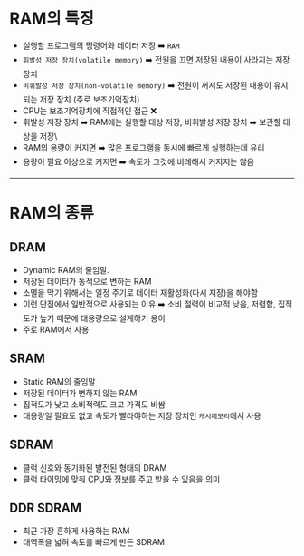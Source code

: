 # RAM의 특징



- 실행할 프로그램의 명령어와 데이터 저장 :arrow_right: `RAM`
- `휘발성 저장 장치(volatile memory)` :arrow_right: 전원을 끄면 저장된 내용이 사라지는 저장 장치
- `비휘발성 저장 장치(non-volatile memory)` :arrow_right: 전원이 꺼져도 저장된 내용이 유지되는 저장 장치 (주로 보조기억장치)
- CPU는 보조기억장치에 직접적인 접근 :x:
- 휘발성 저장 장치 :arrow_right: RAM에는 실행할 대상 저장, 비휘발성 저장 장치 :arrow_right: 보관할 대상을 저장\
- RAM의 용량이 커지면 :arrow_right: 많은 프로그램을 동시에 빠르게 실행하는데 유리
- 용량이 필요 이상으로 커지면 :arrow_right: 속도가 그것에 비례해서 커지지는 않음



---



# RAM의 종류



## DRAM

- Dynamic RAM의 줄임말.
- 저장된 데이터가 동적으로 변하는 RAM
- 소멸을 막기 위해서는 일정 주기로 데이터 재활성화(다시 저장)을 해야함
- 이런 단점에서 일반적으로 사용되는 이유 :arrow_right: 소비 절력이 비교적 낮음, 저렴함, 집적도가 높기 때문에 대용량으로 설계하기 용이
- 주로 RAM에서 사용



## SRAM

- Static RAM의 줄임말
- 저장된 데이터가 변하지 않는 RAM
- 집적도가 낮고 소비적력도 크고 가격도 비쌈
- 대용량일 필요도 없고 속도가 빨라야하는 저장 장치인 `캐시메모리`에서 사용



## SDRAM

- 클럭 신호와 동기화된 발전된 형태의 DRAM
- 클럭 타이밍에 맞춰 CPU와 정보를 주고 받을 수 있음을 의미



## DDR SDRAM

- 최근 가장 흔하게 사용하는 RAM
- 대역폭을 넓혀 속도를 빠르게 만든 SDRAM